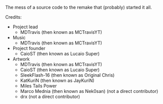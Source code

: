The mess of a source code to the remake that (probably) started it all.

Credits:
- Project lead
  - MDTravis (then known as MCTravisYT)
- Music
  - MDTravis (then known as MCTravisYT)
- Project founder
  - CaioST (then known as Lucaio Super)
- Artwork
  - MDTravis (then known as MCTravisYT)
  - CaioST (then known as Lucaio Super)
  - SleekFlash-16 (then known as Original Chris)
  - KatKuriN (then known as JayKuriN)
  - Miles Tails Power
  - Marco Mednia (then known as Nek0san) (not a direct contributor)
  - drx (not a direct contributor)
